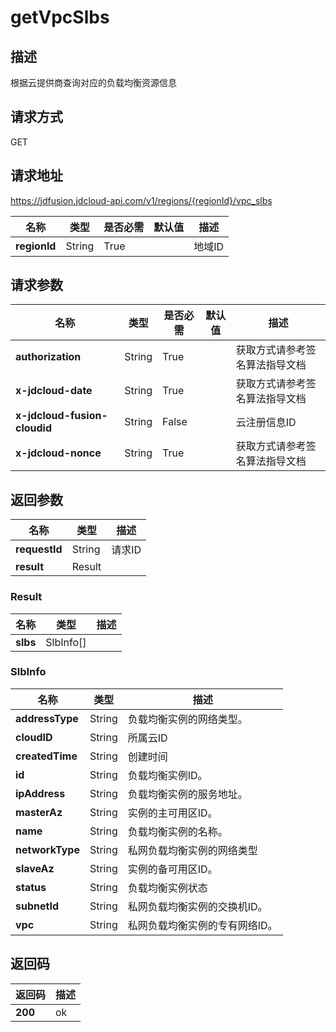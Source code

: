 # getVpcSlbs


## 描述
根据云提供商查询对应的负载均衡资源信息

## 请求方式
GET

## 请求地址
https://jdfusion.jdcloud-api.com/v1/regions/{regionId}/vpc_slbs

|名称|类型|是否必需|默认值|描述|
|---|---|---|---|---|
|**regionId**|String|True| |地域ID|

## 请求参数
|名称|类型|是否必需|默认值|描述|
|---|---|---|---|---|
|**authorization**|String|True| |获取方式请参考签名算法指导文档|
|**x-jdcloud-date**|String|True| |获取方式请参考签名算法指导文档|
|**x-jdcloud-fusion-cloudid**|String|False| |云注册信息ID|
|**x-jdcloud-nonce**|String|True| |获取方式请参考签名算法指导文档|


## 返回参数
|名称|类型|描述|
|---|---|---|
|**requestId**|String|请求ID|
|**result**|Result| |

### Result
|名称|类型|描述|
|---|---|---|
|**slbs**|SlbInfo[]| |
### SlbInfo
|名称|类型|描述|
|---|---|---|
|**addressType**|String|负载均衡实例的网络类型。|
|**cloudID**|String|所属云ID|
|**createdTime**|String|创建时间|
|**id**|String|负载均衡实例ID。|
|**ipAddress**|String|负载均衡实例的服务地址。|
|**masterAz**|String|实例的主可用区ID。|
|**name**|String|负载均衡实例的名称。|
|**networkType**|String|私网负载均衡实例的网络类型|
|**slaveAz**|String|实例的备可用区ID。|
|**status**|String|负载均衡实例状态|
|**subnetId**|String|私网负载均衡实例的交换机ID。|
|**vpc**|String|私网负载均衡实例的专有网络ID。|

## 返回码
|返回码|描述|
|---|---|
|**200**|ok|
